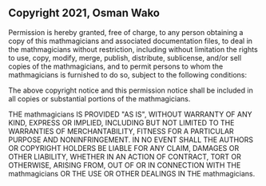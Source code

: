 ## Copyright 2021, Osman Wako

Permission is hereby granted, free of charge, to any person obtaining a copy of this mathmagicians and associated documentation files, to deal in the mathmagicians without restriction, including without limitation the rights to use, copy, modify, merge, publish, distribute, sublicense, and/or sell copies of the mathmagicians, and to permit persons to whom the mathmagicians is furnished to do so, subject to the following conditions:

The above copyright notice and this permission notice shall be included in all copies or substantial portions of the mathmagicians.

THE mathmagicians IS PROVIDED "AS IS", WITHOUT WARRANTY OF ANY KIND, EXPRESS OR IMPLIED, INCLUDING BUT NOT LIMITED TO THE WARRANTIES OF MERCHANTABILITY, FITNESS FOR A PARTICULAR PURPOSE AND NONINFRINGEMENT. IN NO EVENT SHALL THE AUTHORS OR COPYRIGHT HOLDERS BE LIABLE FOR ANY CLAIM, DAMAGES OR OTHER LIABILITY, WHETHER IN AN ACTION OF CONTRACT, TORT OR OTHERWISE, ARISING FROM, OUT OF OR IN CONNECTION WITH THE mathmagicians OR THE USE OR OTHER DEALINGS IN THE mathmagicians.
